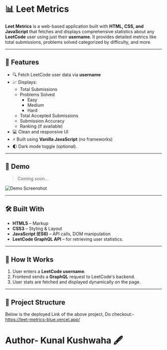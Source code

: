 # 📊 Leet Metrics

**Leet Metrics** is a web-based application built with **HTML, CSS, and JavaScript** that fetches and displays comprehensive statistics about any **LeetCode** user using just their **username**. It provides detailed metrics like total submissions, problems solved categorized by difficulty, and more.

---

## 🌟 Features 

- 🔍 Fetch LeetCode user data via **username**
- 📈 Displays:
  - Total Submissions
  - Problems Solved
    - Easy 
    - Medium
    - Hard
  - Total Accepted Submissions
  - Submission Accuracy
  - Ranking (if available)
- 💻 Clean and responsive UI
- ⚡ Built using **Vanilla JavaScript** (no frameworks)
- 🌓 Dark mode toggle (optional).

---

## 🧪 Demo 

> Coming soon...

<!-- Add image/gif here -->
![Demo Screenshot](./assets/demo.png)

---
 
## 🛠️ Built With

- **HTML5** – Markup
- **CSS3** – Styling & Layout
- **JavaScript (ES6)** – API calls, DOM manipulation
- **LeetCode GraphQL API** – for retrieving user statistics.

---

## 🧾 How It Works

1. User enters a **LeetCode username**.
2. Frontend sends a **GraphQL** request to LeetCode's backend.
3. User stats are fetched and displayed dynamically on the page.

---

## 📁 Project Structure
Below is the deployed Link of the above project, Do checkout:-<br>
https://leet-metrics-blue.vercel.app/

# Author- Kunal Kushwaha 🖋️
